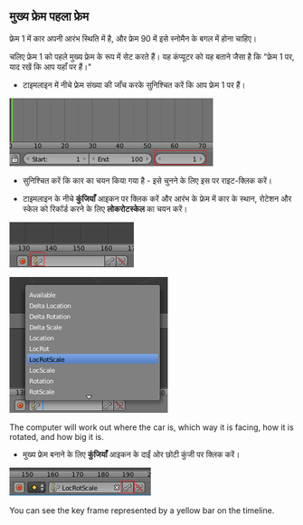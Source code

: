 ## मुख्य फ्रेम पहला फ्रेम

फ्रेम 1 में कार अपनी आरंभ स्थिति में है, और फ्रेम 90 में इसे स्नोमैन के बगल में होना चाहिए।

चलिए फ्रेम 1 को पहले मुख्य फ्रेम के रूप में सेट करते हैं। यह कंप्यूटर को यह बताने जैसा है कि "फ्रेम 1 पर, याद रखें कि आप यहाँ पर हैं।"

+ टाइमलाइन में नीचे फ्रेम संख्या की जाँच करके सुनिश्चित करें कि आप फ्रेम 1 पर हैं।

![फ्रेम एक](images/blender-frame-1.png)

+ सुनिश्चित करें कि कार का चयन किया गया है - इसे चुनने के लिए इस पर राइट-क्लिक करें।

+ टाइमलाइन के नीचे **कुंजियाँ** आइकन पर क्लिक करें और आरंभ के फ्रेम में कार के स्थान, रोटेशन और स्केल को रिकॉर्ड करने के लिए **लोकरोटस्केल** का चयन करें।

![कुंजियाँ](images/blender-keys.png)

![LocRotScale](images/blender-locrotscale.png)

The computer will work out where the car is, which way it is facing, how it is rotated, and how big it is.

+ मुख्य फ्रेम बनाने के लिए **कुंजियाँ** आइकन के दाईं ओर छोटी कुंजी पर क्लिक करें।

![Small key](images/small-key.png)

You can see the key frame represented by a yellow bar on the timeline.
